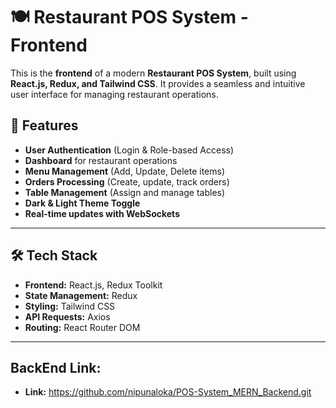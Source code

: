 # 🍽️ Restaurant POS System - Frontend

This is the **frontend** of a modern **Restaurant POS System**, built using **React.js, Redux, and Tailwind CSS**. It provides a seamless and intuitive user interface for managing restaurant operations.

## 🚀 Features

- **User Authentication** (Login & Role-based Access)
- **Dashboard** for restaurant operations
- **Menu Management** (Add, Update, Delete items)
- **Orders Processing** (Create, update, track orders)
- **Table Management** (Assign and manage tables)
- **Dark & Light Theme Toggle**
- **Real-time updates with WebSockets**

---

## 🛠️ Tech Stack

- **Frontend:** React.js, Redux Toolkit
- **State Management:** Redux
- **Styling:** Tailwind CSS
- **API Requests:** Axios
- **Routing:** React Router DOM

---

## BackEnd Link: 
- **Link:** https://github.com/nipunaloka/POS-System_MERN_Backend.git
